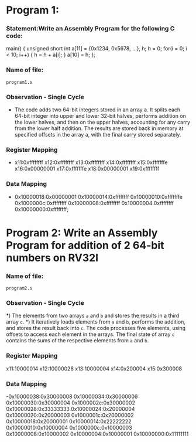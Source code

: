 # Program 1: 
### Statement:Write an Assembly Program for the following C code:
main() {
	unsigned short int a[11] = {0x1234, 0x5678, ...}, h;
	h = 0;
	for(i = 0; i < 10; i++)
	{
		h = h + a[i];
	}
	a[10] = h;
};
### Name of file:
    program1.s

### Observation - Single Cycle
- The code adds two 64-bit integers stored in an array a. It splits each 64-bit integer into upper and lower 32-bit halves, performs addition on the lower halves, and then on the upper halves, accounting for any carry from the lower half addition. The results are stored back in memory at specified offsets in the array a, with the final carry stored separately. 

 
### Register Mapping
- x11:0xffffffff
  x12:0xffffffff
  x13:0xffffffff
  x14:0xffffffff
  x15:0xfffffffe
  x16:0x00000001
  x17:0xfffffffe
  x18:0x00000001
  x19:0xffffffff
### Data Mapping
- 0x10000018:0x00000001
  0x10000014:0xffffffff
  0x10000010:0xfffffffe
  0x1000000c:0xffffffff
  0x10000008:0xffffffff
  0x10000004:0xffffffff
  0x10000000:0xffffffff;


# Program 2: Write an Assembly Program for addition of 2 64-bit numbers on RV32I

### Name of file:
    program2.s
### Observation - Single Cycle
*) The elements from two arrays `a` and `b` and stores the results in a third array `c`.
*) It iteratively loads elements from `a` and `b`, performs the addition, and stores the result back into `c`. The code processes five elements, using offsets to access each element in the arrays. The final state of array `c` contains the sums of the respective elements from `a` and `b`.
 
### Register Mapping
   x11:10000014
   x12:10000028
   x13:10000004
   x14:0x200004
   x15:0x300008
   
 
### Data Mapping
-0x10000038:0x30000008
 0x10000034:0x30000006
 0x10000030:0x30000004
 0x1000002c:0x30000002
 0x10000028:0x33333333
 0x10000024:0x20000004
 0x10000020:0x20000003
 0x1000001c:0x20000002
 0x10000018:0x20000001
 0x10000014:0x22222222
 0x10000010:0x10000004
 0x1000000c:0x10000003
 0x10000008:0x10000002
 0x10000004:0x10000001
 0x10000000:0x11111111
